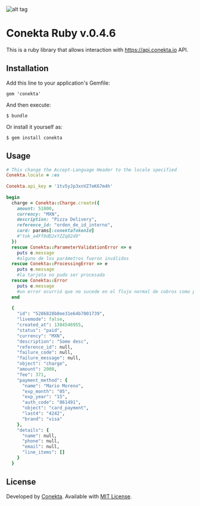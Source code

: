 ![alt tag](https://raw.github.com/conekta/conekta-ruby/master/readme_files/cover.png)

# Conekta Ruby v.0.4.6

This is a ruby library that allows interaction with https://api.conekta.io API.

## Installation

Add this line to your application's Gemfile:

    gem 'conekta'

And then execute:

    $ bundle

Or install it yourself as:

    $ gem install conekta

## Usage
```ruby
# This change the Accept-Language Header to the locale specified
Conekta.locale = :es
    
Conekta.api_key = '1tv5yJp3xnVZ7eK67m4h'
    
begin
  charge = Conekta::Charge.create({
    amount: 51000,
    currency: "MXN",
    description: "Pizza Delivery",
    reference_id: "orden_de_id_interno",
    card: params[:conektaTokenId] 
    #"tok_a4Ff0dD2xYZZq82d9"
  })
  rescue Conekta::ParameterValidationError => e
    puts e.message 
    #alguno de los parámetros fueron inválidos
  rescue Conekta::ProcessingError => e
    puts e.message 
    #la tarjeta no pudo ser procesada
  rescue Conekta::Error
    puts e.message 
    #un error ocurrió que no sucede en el flujo normal de cobros como por ejemplo un auth_key incorrecto
  end
    
  {
    "id": "5286828b8ee31e64b7001739",
    "livemode": false,
    "created_at": 1384546955,
    "status": "paid",
    "currency": "MXN",
    "description": "Some desc",
    "reference_id": null,
    "failure_code": null,
    "failure_message": null,
    "object": "charge",
    "amount": 2000,
    "fee": 371,
    "payment_method": {
      "name": "Mario Moreno",
      "exp_month": "05",
      "exp_year": "15",
      "auth_code": "861491",
      "object": "card_payment",
      "last4": "4242",
      "brand": "visa"
    },
    "details": {
      "name": null,
      "phone": null,
      "email": null,
      "line_items": []
    }
  }
```

License
-------
Developed by [Conekta](https://www.conekta.io). Available with [MIT License](LICENSE).
